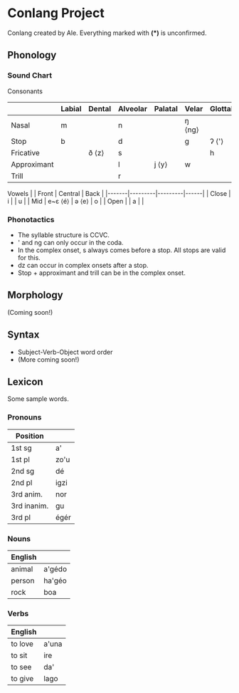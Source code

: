 # Conlang Project
Conlang created by Ale. Everything marked with **(\*)** is unconfirmed.

## Phonology
### Sound Chart
Consonants

|             | Labial | Dental | Alveolar | Palatal | Velar  | Glottal |
|-------------|--------|--------|----------|---------|--------|---------|
| Nasal       | m      |        | n        |         | ŋ ⟨ng⟩ |         |
| Stop        | b      |        | d        |         | g      | ʔ ⟨'⟩   |
| Fricative   |        | ð ⟨z⟩  | s        |         |        | h       |
| Approximant |        |        | l        | j ⟨y⟩   | w      |         |
| Trill       |        |        | r        |         |        |         |

Vowels
|       | Front   | Central | Back |
|-------|---------|---------|------|
| Close | i       |         | u    |
| Mid   | e~ɛ ⟨é⟩ | ə ⟨e⟩   | o    |
| Open  |         | a       |      |

### Phonotactics

- The syllable structure is CCVC.
- ' and ng can only occur in the coda.
- In the complex onset, s always comes before a stop. All stops are valid for this.
- dz can occur in complex onsets after a stop.
- Stop + approximant and trill can be in the complex onset.

## Morphology

(Coming soon!)

## Syntax

- Subject-Verb-Object word order
- (More coming soon!)

## Lexicon
Some sample words.

### Pronouns
| Position    |      |
|-------------|------|
| 1st sg      | a'   |
| 1st pl      | zo'u |
| 2nd sg      | dé   |
| 2nd pl      | igzi |
| 3rd anim.   | nor  |
| 3rd inanim. | gu   |
| 3rd pl      | égér |

### Nouns
| English |        |
|---------|--------|
| animal  | a'gédo |
| person  | ha'géo |
| rock    | boa    |

### Verbs
| English |       |
|---------|-------|
| to love | a'una |
| to sit  | ire   |
| to see  | da'   |
| to give | lago  |
